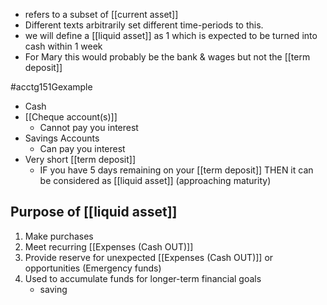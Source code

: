 - refers to a subset of [[current asset]]
- Different texts arbitrarily set different time-periods to this.
- we will define a [[liquid asset]] as 1 which is expected to be turned into cash within 1 week
- For Mary this would probably be the bank & wages but not the [[term deposit]]

#acctg151Gexample 
- Cash
- [[Cheque account(s)]]
	- Cannot pay you interest
- Savings Accounts
	- Can pay you interest
- Very short [[term deposit]]
	- IF you have 5 days remaining on your [[term deposit]] THEN it can be considered as [[liquid asset]] (approaching maturity)

## Purpose of [[liquid asset]]
1. Make purchases
2. Meet recurring [[Expenses (Cash OUT)]]
3. Provide reserve for unexpected [[Expenses (Cash OUT)]] or opportunities (Emergency funds)
4. Used to accumulate funds for longer-term financial goals
	- saving